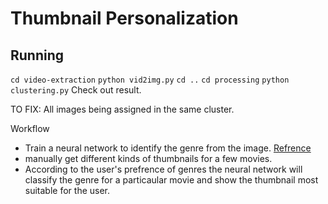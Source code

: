 # Thumbnail Personalization

## Running

`cd video-extraction`
`python vid2img.py`
`cd ..`
`cd processing`
`python clustering.py`
Check out result.

TO FIX: All images being assigned in the same cluster.

Workflow

  - Train a neural network to identify the genre from the image. [Refrence](https://towardsdatascience.com/building-a-movie-genre-classifier-using-a-dataset-created-using-google-images-4752f75a1d79)
  - manually get different kinds of thumbnails for a few movies.
  - According to the user's prefrence of genres the neural network will classify the genre for a particaular movie and show the thumbnail     most suitable for the user.
